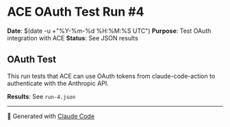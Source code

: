 # ACE OAuth Test Run #4

**Date**: $(date -u +"%Y-%m-%d %H:%M:%S UTC")
**Purpose**: Test OAuth integration with ACE
**Status**: See JSON results

## OAuth Test

This run tests that ACE can use OAuth tokens from claude-code-action
to authenticate with the Anthropic API.

**Results**: See `run-4.json`

---

🤖 Generated with [Claude Code](https://claude.com/claude-code)
